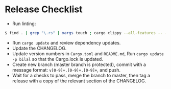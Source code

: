 # Release Checklist

- Run linting:

``` bash
$ find . | grep "\.rs" | xargs touch ; cargo clippy --all-features -- --deny warnings --deny clippy::pedantic --deny clippy::nursery
```

- Run `cargo update` and review dependency updates.
- Update the CHANGELOG.
- Update version numbers in `Cargo.toml` and `README.md`, Run `cargo update -p bilal` so that the Cargo.lock is updated.
- Create new branch (master branch is protected), commit with a message format: `v[0-9]+.[0-9]+.[0-9]+`, and push.
- Wait for a checks to pass, merge the branch to master, then tag a release with a copy of the relevant section of the CHANGELOG.
